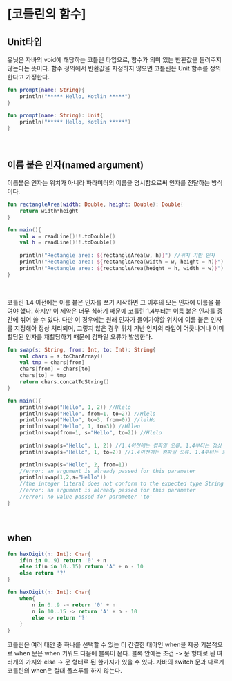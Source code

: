 # [코틀린의 함수]

## Unit타입
유닛은 자바의 void에 해당하는 코틀린 타입으르, 함수가 의미 있는 반환값을 돌려주지 않는다는 뜻이다.
함수 정의에서 반환값을 지정하지 않으면 코틀린은 Unit 함수를 정의한다고 가정한다.

~~~ kotlin
fun prompt(name: String){
    println("***** Hello, Kotlin *****")
}

fun prompt(name: String): Unit{
    println("***** Hello, Kotlin *****")
}
~~~
<br>

## 이름 붙은 인자(named argument)
이름붙은 인자는 위치가 아니라 파라미터의 이름을 명시함으로써 인자를 전달하는 방식이다.

~~~ kotlin
fun rectangleArea(width: Double, height: Double): Double{
    return width*height
}

fun main(){
    val w = readLine()!!.toDouble()
    val h = readLine()!!.toDouble()
    
    println("Rectangle area: ${rectangleArea(w, h)}") //위치 기반 인자
    println("Rectangle area: ${rectangleArea(width = w, height = h)}") //이름 붙은 인자
    println("Rectangle area: ${rectangleArea(height = h, width = w)}") //순서에 상관 없음!
}
~~~
<br>

코틀린 1.4 이전에는 이름 붙은 인자를 쓰기 시작하면 그 이후의 모든 인자에 이름을 붙여야 했다.
하지만 이 제약은 너무 심하기 때문에 코틀린 1.4부터는 이름 붙은 인자를 중간에 섞어 쓸 수 있다.
다만 이 경우에는 원래 인자가 들어가야할 위치에 이름 붙은 인자를 지정해야 정상 처리되며, 그렇지 않은
경우 위치 기반 인자의 타입이 어긋나거나 이미 할당된 인자를 재할당하기 때문에 컴파일 오류가 발생한다.

~~~ kotlin
fun swap(s: String, from: Int, to: Int): String{
    val chars = s.toCharArray()
    val tmp = chars[from]
    chars[from] = chars[to]
    chars[to] = tmp
    return chars.concatToString()
}

fun main(){
    println(swap("Hello", 1, 2)) //Hlelo
    println(swap("Hello", from=1, to=2)) //Hlelo
    println(swap("Hello", to=3, from=0)) //lelHo
    println(swap("Hello", 1, to=3)) //Hlleo
    println(swap(from=1, s="Hello", to=2)) //Hlelo
    
    println(swap(s="Hello", 1, 2)) //1.4이전에는 컴파일 오류. 1.4부터는 정상
    println(swap(s="Hello", 1, to=2)) //1.4이전에는 컴파일 오류. 1.4부터는 정상

    println(swap(s="Hello", 2, from=1)) 
    //error: an argument is already passed for this parameter
    println(swap(1,2,s="Hello"))
    //the integer literal does not conform to the expected type String
    //error: an argument is already passed for this parameter
    //error: no value passed for parameter 'to'
}
~~~
<br>

## when
~~~ kotlin
fun hexDigit(n: Int): Char{
    if(n in 0..9) return '0' + n
    else if(n in 10..15) return 'A' + n - 10
    else return '?'
}

fun hexDigit(n: Int): Char{
    when{
        n in 0..9 -> return '0' + n
        n in 10..15 -> return 'A' + n - 10
        else -> return '?'
    }
}
~~~
코틀린은 여러 대안 중 하나를 선택할 수 있는 더 간결한 대아인 when을 제공
기본적으로 when 문은 when 키워드 다음에 블록이 온다. 블록 안에는 조건 -> 문 형태로 된 여러개의
가지와 else -> 문 형태로 된 한가지가 있을 수 있다. 자바의 switch 문과 다르게 코틀린의 when은
절대 폴스루를 하지 않는다.